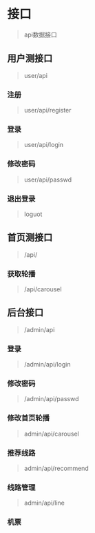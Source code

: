 # 接口
> api数据接口
## 用户测接口
> user/api
### 注册
> user/api/register
### 登录
> user/api/login
### 修改密码
> user/api/passwd
### 退出登录
> loguot

## 首页测接口
> /api/
### 获取轮播
> /api/carousel
 
## 后台接口
> /admin/api
### 登录
> /admin/api/login
### 修改密码
> /admin/api/passwd
### 修改首页轮播
> admin/api/carousel
### 推荐线路
> admin/api/recommend 
### 线路管理
> admin/api/line
### 机票 
 